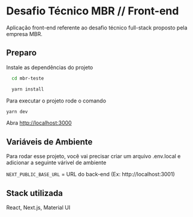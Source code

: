 
# Desafio Técnico MBR // Front-end

Aplicação front-end referente ao desafio técnico full-stack proposto pela empresa MBR.


## Preparo

Instale as dependências do projeto

```bash
  cd mbr-teste

  yarn install
```

Para executar o projeto rode o comando

```bash
yarn dev
```
    
Abra [http://localhost:3000](http://localhost:3000) 
## Variáveis de Ambiente

Para rodar esse projeto, você vai precisar criar um arquivo .env.local e adicionar a seguinte várivel de ambiente


`NEXT_PUBLIC_BASE_URL` = URL do back-end (Ex: http://localhost:3001)



## Stack utilizada

React, Next.js, Material UI

